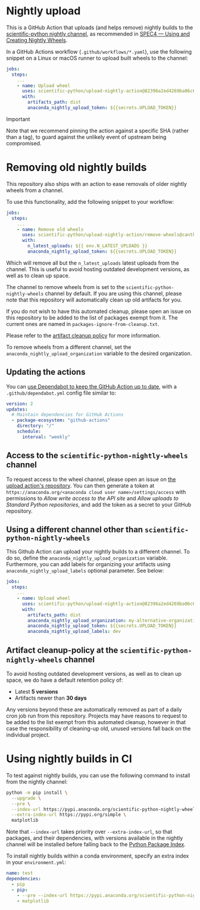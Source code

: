 # Nightly upload

This is a GitHub Action that uploads (and helps remove) nightly builds to
the [scientific-python nightly channel][], as recommended in
[SPEC4 — Using and Creating Nightly Wheels][].

In a GitHub Actions workflow (`.github/workflows/*.yaml`), use the
following snippet on a Linux or macOS runner to upload built wheels to the
channel:

```yml
jobs:
  steps:
    ...
    - name: Upload wheel
      uses: scientific-python/upload-nightly-action@82396a2ed4269ba06c6b2988bb4fd568ef3c3d6b # 0.6.1
      with:
        artifacts_path: dist
        anaconda_nightly_upload_token: ${{secrets.UPLOAD_TOKEN}}
```

> [!IMPORTANT]
> Note that we recommend pinning the action against a specific SHA
(rather than a tag), to guard against the unlikely event of upstream
being compromised.

# Removing old nightly builds

This repository also ships with an action to ease removals of older nightly wheels from a channel.

To use this functionality, add the following snippet to your workflow:

```yml
jobs:
  steps:
    ...
    - name: Remove old wheels
      uses: scientific-python/upload-nightly-action/remove-wheels@cantknowhashyet # 0.6.0
      with:
        n_latest_uploads: ${{ env.N_LATEST_UPLOADS }}
        anaconda_nightly_upload_token: ${{secrets.UPLOAD_TOKEN}}
```

Which will remove all but the `n_latest_uploads` latest uploads from the channel. This is useful
to avoid hosting outdated development versions, as well as to clean up space.

The channel to remove wheels from is set to the ``scientific-python-nightly-wheels`` channel
by default. If you are using this channel, please note that this repository will automatically
clean up old artifacts for you.

If you do not wish to have this automated cleanup, please open an issue on this repository
to be added to the list of packages exempt from it. The current ones are named in 
`packages-ignore-from-cleanup.txt`.

Please refer to the [artifact cleanup policy][] for more information.

To remove wheels from a different channel, set the ``anaconda_nightly_upload_organization``
variable to the desired organization.

## Updating the actions

You can [use Dependabot to keep the GitHub Action up to date][],
with a `.github/dependabot.yml` config file similar to:

```yaml
version: 2
updates:
  # Maintain dependencies for GitHub Actions
  - package-ecosystem: "github-actions"
    directory: "/"
    schedule:
      interval: "weekly"
```

## Access to the ``scientific-python-nightly-wheels`` channel

To request access to the wheel channel, please open an issue on [the upload action's
repository](https://github.com/scientific-python/upload-nightly-action). You can
then generate a token at `https://anaconda.org/<anaconda cloud user name>/settings/access`
with permissions to _Allow write access to the API site_ and _Allow uploads to Standard Python repositories_,
and add the token as a secret to your GitHub repository.

## Using a different channel other than ``scientific-python-nightly-wheels``

This Github Action can upload your nightly builds to a different channel. To do so,
define the `anaconda_nightly_upload_organization` variable. Furthermore,
you can add labels for organizing your artifacts using `anaconda_nightly_upload_labels`
optional parameter. See below:

```yml
jobs:
  steps:
    ...
    - name: Upload wheel
      uses: scientific-python/upload-nightly-action@82396a2ed4269ba06c6b2988bb4fd568ef3c3d6b # 0.6.1
      with:
        artifacts_path: dist
        anaconda_nightly_upload_organization: my-alternative-organization
        anaconda_nightly_upload_token: ${{secrets.UPLOAD_TOKEN}}
        anaconda_nightly_upload_labels: dev
```

## Artifact cleanup-policy at the ``scientific-python-nightly-wheels`` channel

To avoid hosting outdated development versions, as well as to clean up space, we do have a
default retention policy of:

- Latest **5 versions**
- Artifacts newer than **30 days**

Any versions beyond these are automatically removed as part of a daily cron job run from this repository.
Projects may have reasons to request to be added to the list exempt from this automated cleanup, however
in that case the responsibility of cleaning-up old, unused versions fall back on the individual project.

# Using nightly builds in CI

To test against nightly builds, you can use the following command to install from
the nightly channel:

```sh
python -m pip install \
  --upgrade \
  --pre \
  --index-url https://pypi.anaconda.org/scientific-python-nightly-wheels/simple \
  --extra-index-url https://pypi.org/simple \
  matplotlib
```

Note that `--index-url` takes priority over `--extra-index-url`, so
that packages, and their dependencies, with versions available in the
nightly channel will be installed before falling back to the [Python
Package Index][PyPI].

To install nightly builds within a conda environment, specify an extra
index in your `environment.yml`:

```yml
name: test
dependencies:
  - pip
  - pip:
    - --pre --index-url https://pypi.anaconda.org/scientific-python-nightly-wheels/simple --extra-index-url https://pypi.org/simple
    - matplotlib
```

[use Dependabot to keep the GitHub Action up to date]: https://learn.scientific-python.org/development/guides/gha-basic/#updating
[PyPI]: https://pypi.org/
[scientific-python nightly channel]: https://anaconda.org/scientific-python-nightly-wheels
[SPEC4 — Using and Creating Nightly Wheels]: https://scientific-python.org/specs/spec-0004/
[artifact cleanup policy]: #artifact-cleanup-policy-at-the-scientific-python-nightly-wheels-channel
